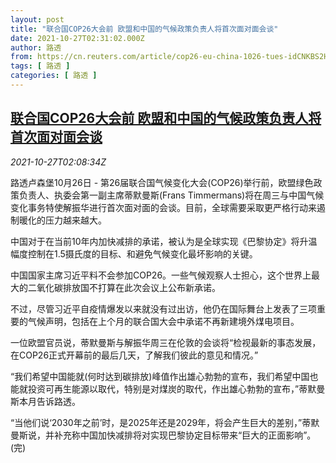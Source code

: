 ```yaml
---
layout: post
title: "联合国COP26大会前 欧盟和中国的气候政策负责人将首次面对面会谈"
date: 2021-10-27T02:31:02.000Z
author: 路透
from: https://cn.reuters.com/article/cop26-eu-china-1026-tues-idCNKBS2HH04W
tags: [ 路透 ]
categories: [ 路透 ]
---
```

<!--1635301862000-->
[联合国COP26大会前 欧盟和中国的气候政策负责人将首次面对面会谈](https://cn.reuters.com/article/cop26-eu-china-1026-tues-idCNKBS2HH04W)
------

<div>
<div><i>2021-10-27T02:08:34Z</i></div><p>路透卢森堡10月26日 - 第26届联合国气候变化大会(COP26)举行前，欧盟绿色政策负责人、执委会第一副主席蒂默曼斯(Frans Timmermans)将在周三与中国气候变化事务特使解振华进行首次面对面的会谈。目前，全球需要采取更严格行动来遏制暖化的压力越来越大。</p><p>中国对于在当前10年内加快减排的承诺，被认为是全球实现《巴黎协定》将升温幅度控制在1.5摄氏度的目标、和避免气候变化最坏影响的关键。</p><p>中国国家主席习近平料不会参加COP26。一些气候观察人士担心，这个世界上最大的二氧化碳排放国不打算在此次会议上公布新承诺。</p><p>不过，尽管习近平自疫情爆发以来就没有过出访，他仍在国际舞台上发表了三项重要的气候声明，包括在上个月的联合国大会中承诺不再新建境外煤电项目。</p><p>一位欧盟官员说，蒂默曼斯与解振华周三在伦敦的会谈将“检视最新的事态发展，在COP26正式开幕前的最后几天，了解我们彼此的意见和情况。”</p><p>“我们希望中国能就(何时达到碳排放)峰值作出雄心勃勃的宣布，我们希望中国也能就投资可再生能源以取代，特别是对煤炭的取代，作出雄心勃勃的宣布，”蒂默曼斯本月告诉路透。</p><p>“当他们说‘2030年之前’时，是2025年还是2029年，将会产生巨大的差别，”蒂默曼斯说，并补充称中国加快减排将对实现巴黎协定目标带来“巨大的正面影响”。(完)</p>
</div>
